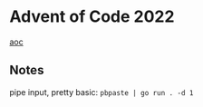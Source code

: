 # Advent of Code 2022

[aoc](https://adventofcode.com/2022/)

## Notes

pipe input, pretty basic:  `pbpaste | go run . -d 1`


